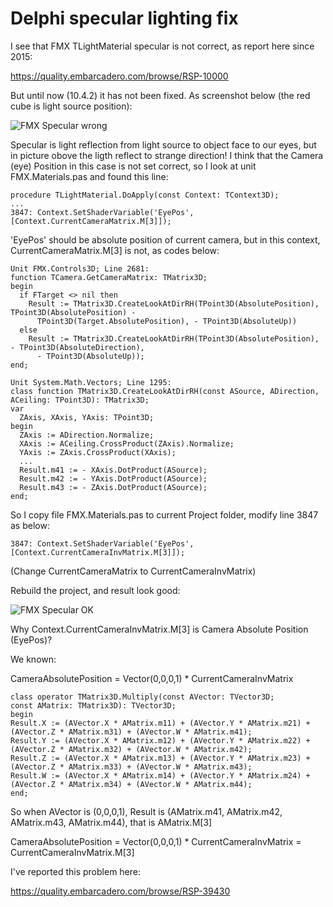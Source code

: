 # Delphi specular lighting fix

I see that FMX TLightMaterial specular is not correct, as report here since 2015:

https://quality.embarcadero.com/browse/RSP-10000 

But until now (10.4.2) it has not been fixed. As screenshot below (the red cube is light source position):

![FMX Specular wrong](https://github.com/thaivankhanh/Delphi-Lighting-Fix/assets/42743399/16c2319a-c4bd-4719-8b50-6aa4cb334aac)

Specular is light reflection from light source to object face to our eyes, but in picture obove the ligth reflect to strange direction! I think that the Camera (eye) Position in this case is not set correct, so I look at unit FMX.Materials.pas and found this line:

```
procedure TLightMaterial.DoApply(const Context: TContext3D);
...
3847: Context.SetShaderVariable('EyePos', [Context.CurrentCameraMatrix.M[3]]);
```

'EyePos' should be absolute position of current camera, but in this context, CurrentCameraMatrix.M[3] is not, as codes below:

```
Unit FMX.Controls3D; Line 2681:
function TCamera.GetCameraMatrix: TMatrix3D;
begin
  if FTarget <> nil then
    Result := TMatrix3D.CreateLookAtDirRH(TPoint3D(AbsolutePosition), TPoint3D(AbsolutePosition) -
      TPoint3D(Target.AbsolutePosition), - TPoint3D(AbsoluteUp))
  else
    Result := TMatrix3D.CreateLookAtDirRH(TPoint3D(AbsolutePosition), - TPoint3D(AbsoluteDirection),
      - TPoint3D(AbsoluteUp));
end;

Unit System.Math.Vectors; Line 1295:
class function TMatrix3D.CreateLookAtDirRH(const ASource, ADirection, ACeiling: TPoint3D): TMatrix3D;
var
  ZAxis, XAxis, YAxis: TPoint3D;
begin
  ZAxis := ADirection.Normalize;
  XAxis := ACeiling.CrossProduct(ZAxis).Normalize;
  YAxis := ZAxis.CrossProduct(XAxis);
  ...
  Result.m41 := - XAxis.DotProduct(ASource);
  Result.m42 := - YAxis.DotProduct(ASource);
  Result.m43 := - ZAxis.DotProduct(ASource);
end;
```

So I copy file FMX.Materials.pas to current Project folder, modify line 3847 as below:

```
3847: Context.SetShaderVariable('EyePos', [Context.CurrentCameraInvMatrix.M[3]]);
```

(Change CurrentCameraMatrix to CurrentCameraInvMatrix)

Rebuild the project, and result look good:

![FMX Specular OK](https://github.com/thaivankhanh/Delphi-Lighting-Fix/assets/42743399/8f3985ea-2e74-421f-b5a4-be63a054ea48)

Why Context.CurrentCameraInvMatrix.M[3] is Camera Absolute Position (EyePos)?

We known:

CameraAbsolutePosition = Vector(0,0,0,1) * CurrentCameraInvMatrix

```
class operator TMatrix3D.Multiply(const AVector: TVector3D;
const AMatrix: TMatrix3D): TVector3D;
begin
Result.X := (AVector.X * AMatrix.m11) + (AVector.Y * AMatrix.m21) + (AVector.Z * AMatrix.m31) + (AVector.W * AMatrix.m41);
Result.Y := (AVector.X * AMatrix.m12) + (AVector.Y * AMatrix.m22) + (AVector.Z * AMatrix.m32) + (AVector.W * AMatrix.m42);
Result.Z := (AVector.X * AMatrix.m13) + (AVector.Y * AMatrix.m23) + (AVector.Z * AMatrix.m33) + (AVector.W * AMatrix.m43);
Result.W := (AVector.X * AMatrix.m14) + (AVector.Y * AMatrix.m24) + (AVector.Z * AMatrix.m34) + (AVector.W * AMatrix.m44);
end;
```

So when AVector is (0,0,0,1), Result is (AMatrix.m41, AMatrix.m42, AMatrix.m43, AMatrix.m44), that is AMatrix.M[3]

CameraAbsolutePosition = Vector(0,0,0,1) * CurrentCameraInvMatrix = CurrentCameraInvMatrix.M[3]

I've reported this problem here:

https://quality.embarcadero.com/browse/RSP-39430
